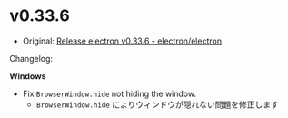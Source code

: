 # v0.33.6

- Original: [Release electron v0.33.6 - electron/electron](https://github.com/electron/electron/releases/tag/v0.33.6)

Changelog:

**Windows**

- Fix `BrowserWindow.hide` not hiding the window.
  - `BrowserWindow.hide` によりウィンドウが隠れない問題を修正します
